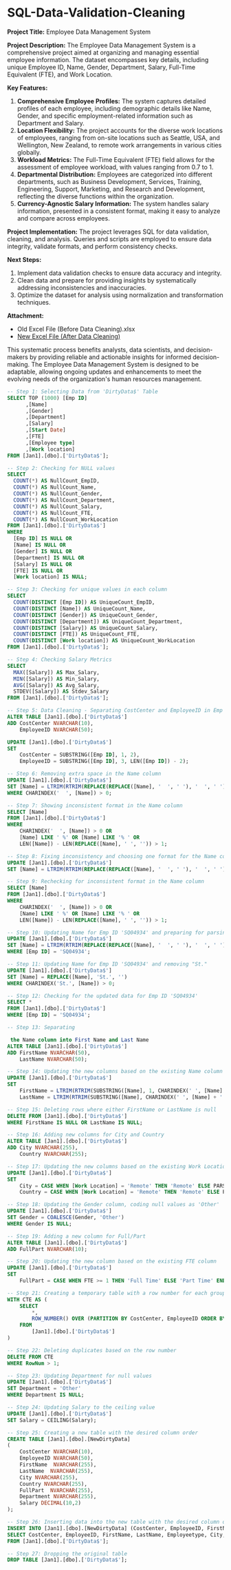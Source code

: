 # SQL-Data-Validation-Cleaning

**Project Title:** Employee Data Management System

**Project Description:**
The Employee Data Management System is a comprehensive project aimed at organizing and managing essential employee information. The dataset encompasses key details, including unique Employee ID, Name, Gender, Department, Salary, Full-Time Equivalent (FTE), and Work Location.

**Key Features:**
1. **Comprehensive Employee Profiles:** The system captures detailed profiles of each employee, including demographic details like Name, Gender, and specific employment-related information such as Department and Salary.
2. **Location Flexibility:** The project accounts for the diverse work locations of employees, ranging from on-site locations such as Seattle, USA, and Wellington, New Zealand, to remote work arrangements in various cities globally.
3. **Workload Metrics:** The Full-Time Equivalent (FTE) field allows for the assessment of employee workload, with values ranging from 0.7 to 1.
4. **Departmental Distribution:** Employees are categorized into different departments, such as Business Development, Services, Training, Engineering, Support, Marketing, and Research and Development, reflecting the diverse functions within the organization.
5. **Currency-Agnostic Salary Information:** The system handles salary information, presented in a consistent format, making it easy to analyze and compare across employees.

**Project Implementation:**
The project leverages SQL for data validation, cleaning, and analysis. Queries and scripts are employed to ensure data integrity, validate formats, and perform consistency checks.

**Next Steps:**
1. Implement data validation checks to ensure data accuracy and integrity.
2. Clean data and prepare for providing insights by systematically addressing inconsistencies and inaccuracies.
3. Optimize the dataset for analysis using normalization and transformation techniques.

**Attachment:**
- Old Excel File (Before Data Cleaning).xlsx
- [New Excel File (After Data Cleaning)](link_to_new_excel_file)

This systematic process benefits analysts, data scientists, and decision-makers by providing reliable and actionable insights for informed decision-making. The Employee Data Management System is designed to be adaptable, allowing ongoing updates and enhancements to meet the evolving needs of the organization's human resources management.


```sql
-- Step 1: Selecting Data from 'DirtyData$' Table
SELECT TOP (1000) [Emp ID]
      ,[Name]
      ,[Gender]
      ,[Department]
      ,[Salary]
      ,[Start Date]
      ,[FTE]
      ,[Employee type]
      ,[Work location]
FROM [Jan1].[dbo].['DirtyData$'];

-- Step 2: Checking for NULL values
SELECT
  COUNT(*) AS NullCount_EmpID,
  COUNT(*) AS NullCount_Name,
  COUNT(*) AS NullCount_Gender,
  COUNT(*) AS NullCount_Department,
  COUNT(*) AS NullCount_Salary,
  COUNT(*) AS NullCount_FTE,
  COUNT(*) AS NullCount_WorkLocation
FROM [Jan1].[dbo].['DirtyData$']
WHERE
  [Emp ID] IS NULL OR
  [Name] IS NULL OR
  [Gender] IS NULL OR
  [Department] IS NULL OR
  [Salary] IS NULL OR
  [FTE] IS NULL OR
  [Work location] IS NULL;

-- Step 3: Checking for unique values in each column
SELECT
  COUNT(DISTINCT [Emp ID]) AS UniqueCount_EmpID,
  COUNT(DISTINCT [Name]) AS UniqueCount_Name,
  COUNT(DISTINCT [Gender]) AS UniqueCount_Gender,
  COUNT(DISTINCT [Department]) AS UniqueCount_Department,
  COUNT(DISTINCT [Salary]) AS UniqueCount_Salary,
  COUNT(DISTINCT [FTE]) AS UniqueCount_FTE,
  COUNT(DISTINCT [Work location]) AS UniqueCount_WorkLocation
FROM [Jan1].[dbo].['DirtyData$'];

-- Step 4: Checking Salary Metrics
SELECT
  MAX([Salary]) AS Max_Salary,
  MIN([Salary]) AS Min_Salary,
  AVG([Salary]) AS Avg_Salary,
  STDEV([Salary]) AS Stdev_Salary
FROM [Jan1].[dbo].['DirtyData$'];

-- Step 5: Data Cleaning - Separating CostCenter and EmployeeID in Emp ID column
ALTER TABLE [Jan1].[dbo].['DirtyData$']
ADD CostCenter NVARCHAR(10),
    EmployeeID NVARCHAR(50);

UPDATE [Jan1].[dbo].['DirtyData$']
SET 
    CostCenter = SUBSTRING([Emp ID], 1, 2),
    EmployeeID = SUBSTRING([Emp ID], 3, LEN([Emp ID]) - 2);

-- Step 6: Removing extra space in the Name column
UPDATE [Jan1].[dbo].['DirtyData$']
SET [Name] = LTRIM(RTRIM(REPLACE(REPLACE([Name], '  ', ' '), '  ', ' ')))
WHERE CHARINDEX('  ', [Name]) > 0;

-- Step 7: Showing inconsistent format in the Name column
SELECT [Name]
FROM [Jan1].[dbo].['DirtyData$']
WHERE 
    CHARINDEX('  ', [Name]) > 0 OR 
    [Name] LIKE ' %' OR [Name] LIKE '% ' OR 
    LEN([Name]) - LEN(REPLACE([Name], ' ', '')) > 1;

-- Step 8: Fixing inconsistency and choosing one format for the Name column
UPDATE [Jan1].[dbo].['DirtyData$']
SET [Name] = LTRIM(RTRIM(REPLACE(REPLACE([Name], '  ', ' '), '  ', ' ')));

-- Step 9: Rechecking for inconsistent format in the Name column
SELECT [Name]
FROM [Jan1].[dbo].['DirtyData$']
WHERE 
    CHARINDEX('  ', [Name]) > 0 OR 
    [Name] LIKE ' %' OR [Name] LIKE '% ' OR 
    LEN([Name]) - LEN(REPLACE([Name], ' ', '')) > 1;

-- Step 10: Updating Name for Emp ID 'SQ04934' and preparing for parsing, preserving "St."
UPDATE [Jan1].[dbo].['DirtyData$']
SET [Name] = LTRIM(RTRIM(REPLACE(REPLACE([Name], '  ', ' '), '  ', ' ')))
WHERE [Emp ID] = 'SQ04934';

-- Step 11: Updating Name for Emp ID 'SQ04934' and removing "St."
UPDATE [Jan1].[dbo].['DirtyData$']
SET [Name] = REPLACE([Name], 'St.', '')
WHERE CHARINDEX('St.', [Name]) > 0;

-- Step 12: Checking for the updated data for Emp ID 'SQ04934'
SELECT *
FROM [Jan1].[dbo].['DirtyData$']
WHERE [Emp ID] = 'SQ04934';

-- Step 13: Separating

 the Name column into First Name and Last Name
ALTER TABLE [Jan1].[dbo].['DirtyData$']
ADD FirstName NVARCHAR(50),
    LastName NVARCHAR(50);

-- Step 14: Updating the new columns based on the existing Name column
UPDATE [Jan1].[dbo].['DirtyData$']
SET 
    FirstName = LTRIM(RTRIM(SUBSTRING([Name], 1, CHARINDEX(' ', [Name] + ' ') - 1))),
    LastName = LTRIM(RTRIM(SUBSTRING([Name], CHARINDEX(' ', [Name] + ' ') + 1, LEN([Name]))));

-- Step 15: Deleting rows where either FirstName or LastName is null
DELETE FROM [Jan1].[dbo].['DirtyData$']
WHERE FirstName IS NULL OR LastName IS NULL;

-- Step 16: Adding new columns for City and Country
ALTER TABLE [Jan1].[dbo].['DirtyData$']
ADD City NVARCHAR(255),
    Country NVARCHAR(255);

-- Step 17: Updating the new columns based on the existing Work Location column
UPDATE [Jan1].[dbo].['DirtyData$']
SET 
    City = CASE WHEN [Work Location] = 'Remote' THEN 'Remote' ELSE PARSENAME(REPLACE([Work Location], ',', '.'), 2) END,
    Country = CASE WHEN [Work Location] = 'Remote' THEN 'Remote' ELSE PARSENAME(REPLACE([Work Location], ',', '.'), 1) END;

-- Step 18: Updating the Gender column, coding null values as 'Other'
UPDATE [Jan1].[dbo].['DirtyData$']
SET Gender = COALESCE(Gender, 'Other')
WHERE Gender IS NULL;

-- Step 19: Adding a new column for Full/Part
ALTER TABLE [Jan1].[dbo].['DirtyData$']
ADD FullPart NVARCHAR(10);

-- Step 20: Updating the new column based on the existing FTE column
UPDATE [Jan1].[dbo].['DirtyData$']
SET 
    FullPart = CASE WHEN FTE >= 1 THEN 'Full Time' ELSE 'Part Time' END;

-- Step 21: Creating a temporary table with a row number for each group of duplicates
WITH CTE AS (
    SELECT
        *,
        ROW_NUMBER() OVER (PARTITION BY CostCenter, EmployeeID ORDER BY FirstName) AS RowNum
    FROM
        [Jan1].[dbo].['DirtyData$']
)

-- Step 22: Deleting duplicates based on the row number
DELETE FROM CTE
WHERE RowNum > 1;

-- Step 23: Updating Department for null values
UPDATE [Jan1].[dbo].['DirtyData$']
SET Department = 'Other'
WHERE Department IS NULL;

-- Step 24: Updating Salary to the ceiling value
UPDATE [Jan1].[dbo].['DirtyData$']
SET Salary = CEILING(Salary);

-- Step 25: Creating a new table with the desired column order
CREATE TABLE [Jan1].[dbo].[NewDirtyData]
(
    CostCenter NVARCHAR(10),
	EmployeeID NVARCHAR(50),
    FirstName  NVARCHAR(255),
	LastName  NVARCHAR(255),
	City NVARCHAR(255),
	Country NVARCHAR(255),
	FullPart  NVARCHAR(255),
    Department NVARCHAR(255),
    Salary DECIMAL(10,2)
);

-- Step 26: Inserting data into the new table with the desired column order
INSERT INTO [Jan1].[dbo].[NewDirtyData] (CostCenter, EmployeeID, FirstName, LastName, City, Country, FullPart, Department, Salary)
SELECT CostCenter, EmployeeID, FirstName, LastName, Employeetype, City, Country, FullPart, Department, Salary
FROM [Jan1].[dbo].['DirtyData$'];

-- Step 27: Dropping the original table
DROP TABLE [Jan1].[dbo].['DirtyData$'];
```
